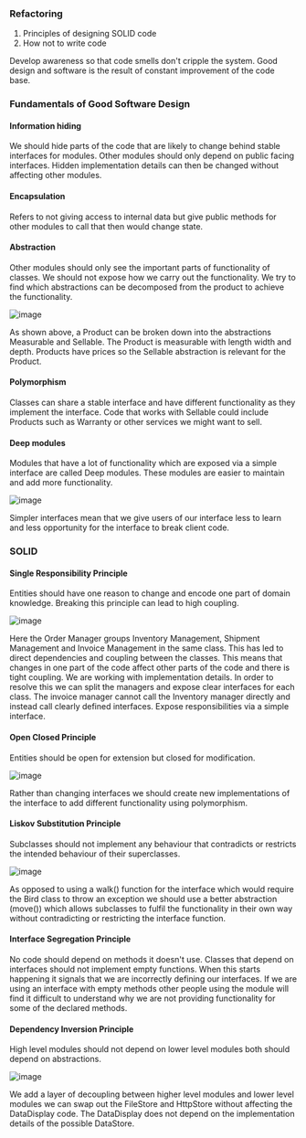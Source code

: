 ### Refactoring
1. Principles of designing SOLID code
2. How not to write code

Develop awareness so that code smells don't cripple the system. Good design and software
is the result of constant improvement of the code base.

### Fundamentals of Good Software Design
#### Information hiding
We should hide parts of the code that are likely to change behind stable interfaces for modules.
Other modules should only depend on public facing interfaces. Hidden implementation details can then be changed
without affecting other modules.

#### Encapsulation
Refers to not giving access to internal data but give public methods for other modules to call that
then would change state.

#### Abstraction
Other modules should only see the important parts of functionality of classes.
We should not expose how we carry out the functionality. We try to find which abstractions
can be decomposed from the product to achieve the functionality.

![image](https://user-images.githubusercontent.com/27693622/229740102-1592015a-4110-4c04-baa8-4c3dc2704a86.png)

As shown above, a Product can be broken down into the abstractions Measurable and Sellable. The Product is measurable with
length width and depth. Products have prices so the Sellable abstraction is relevant for the Product.

#### Polymorphism
Classes can share a stable interface and have different functionality as they implement the interface. Code that works with
Sellable could include Products such as Warranty or other services we might want to sell.

#### Deep modules
Modules that have a lot of functionality which are exposed via a simple interface are called Deep modules.
These modules are easier to maintain and add more functionality.

![image](https://user-images.githubusercontent.com/27693622/229743263-77ff51bb-5d8e-4d8c-b83a-9477ae722626.png)

Simpler interfaces mean that we give users of our interface less to learn and less opportunity for the interface to break
client code.

### SOLID

#### Single Responsibility Principle
Entities should have one reason to change and encode one part of domain knowledge. Breaking this principle can
lead to high coupling.

![image](https://user-images.githubusercontent.com/27693622/229745702-6f896484-f69d-48b2-875c-ae51c9cfa95a.png)

Here the Order Manager groups Inventory Management, Shipment Management and Invoice Management in the same class.
This has led to direct dependencies and coupling between the classes. This means that changes in one part of the code
affect other parts of the code and there is tight coupling. We are working with implementation details.
In order to resolve this we can split the managers and expose clear interfaces for each class. The invoice manager
cannot call the Inventory manager directly and instead call clearly defined interfaces. Expose responsibilities via a simple
interface.

#### Open Closed Principle
Entities should be open for extension but closed for modification. 

![image](https://user-images.githubusercontent.com/27693622/229747988-29e3c033-7bb8-41c4-9ae3-5f8a06ede99e.png)

Rather than changing interfaces we should create new implementations of the interface to add different functionality
using polymorphism.

#### Liskov Substitution Principle

Subclasses should not implement any behaviour that contradicts or restricts the intended 
behaviour of their superclasses.

![image](https://user-images.githubusercontent.com/27693622/229750423-4b60c33d-439a-45ed-8536-34ca8ca62ae8.png)

As opposed to using a walk() function for the interface which would require the Bird class to throw an exception
we should use a better abstraction (move()) which allows subclasses to fulfil the functionality in their own way
without contradicting or restricting the interface function.

#### Interface Segregation Principle
No code should depend on methods it doesn't use. Classes that depend on interfaces should not implement
empty functions. When this starts happening it signals that we are incorrectly defining our interfaces.
If we are using an interface with empty methods other people using the module will find it difficult to
understand why we are not providing functionality for some of the declared methods.

#### Dependency Inversion Principle
High level modules should not depend on lower level modules both should depend on abstractions.

![image](https://user-images.githubusercontent.com/27693622/229765399-1b4489f8-b07d-4f74-a7ff-89b26da7ba9a.png)

We add a layer of decoupling between higher level modules and lower level modules we can swap out the FileStore and HttpStore
without affecting the DataDisplay code. The DataDisplay does not depend on the implementation details of the
possible DataStore.



